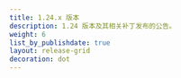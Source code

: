 ```yaml
---
title: 1.24.x 版本
description: 1.24 版本及其相关补丁发布的公告。
weight: 6
list_by_publishdate: true
layout: release-grid
decoration: dot
---
```

